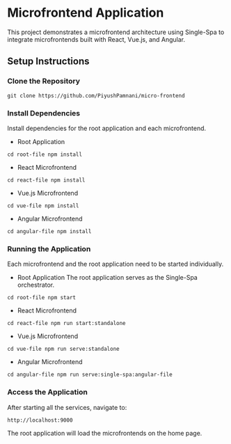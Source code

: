 # Microfrontend Application

This project demonstrates a microfrontend architecture using Single-Spa to integrate microfrontends built with React, Vue.js, and Angular.

## Setup Instructions

### Clone the Repository

`
git clone https://github.com/PiyushPamnani/micro-frontend
`

### Install Dependencies

Install dependencies for the root application and each microfrontend.

- Root Application

`
cd root-file
npm install
`

- React Microfrontend

`
cd react-file
npm install
`

- Vue.js Microfrontend

`
cd vue-file
npm install
`

- Angular Microfrontend

`
cd angular-file
npm install
`

### Running the Application

Each microfrontend and the root application need to be started individually.

- Root Application
The root application serves as the Single-Spa orchestrator.

`
cd root-file
npm start
`

- React Microfrontend

`
cd react-file
npm run start:standalone
`

- Vue.js Microfrontend

`
cd vue-file
npm run serve:standalone
`

- Angular Microfrontend

`
cd angular-file
npm run serve:single-spa:angular-file
`

### Access the Application
After starting all the services, navigate to:

`
http://localhost:9000
`

The root application will load the microfrontends on the home page.
